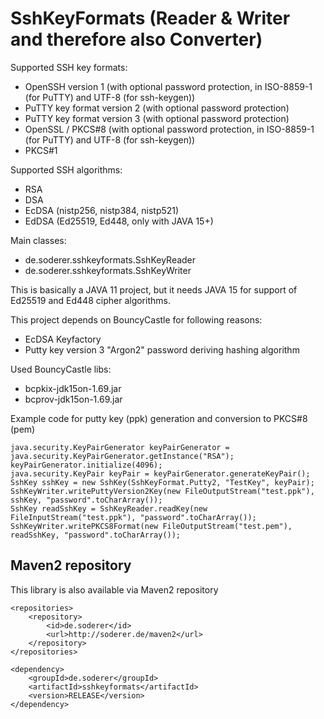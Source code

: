 # SshKeyFormats (Reader & Writer and therefore also Converter)

Supported SSH key formats:
- OpenSSH version 1 (with optional password protection, in ISO-8859-1 (for PuTTY) and UTF-8 (for ssh-keygen))
- PuTTY key format version 2 (with optional password protection)
- PuTTY key format version 3 (with optional password protection)
- OpenSSL / PKCS#8 (with optional password protection, in ISO-8859-1 (for PuTTY) and UTF-8 (for ssh-keygen))
- PKCS#1

Supported SSH algorithms:
- RSA
- DSA
- EcDSA (nistp256, nistp384, nistp521)
- EdDSA (Ed25519, Ed448, only with JAVA 15+)

Main classes:
- de.soderer.sshkeyformats.SshKeyReader
- de.soderer.sshkeyformats.SshKeyWriter

This is basically a JAVA 11 project, but it needs JAVA 15 for support of Ed25519 and Ed448 cipher algorithms.

This project depends on BouncyCastle for following reasons:
- EcDSA Keyfactory
- Putty key version 3 "Argon2" password deriving hashing algorithm

Used BouncyCastle libs:
- bcpkix-jdk15on-1.69.jar
- bcprov-jdk15on-1.69.jar

Example code for putty key (ppk) generation and conversion to PKCS#8 (pem)

	java.security.KeyPairGenerator keyPairGenerator = java.security.KeyPairGenerator.getInstance("RSA");
	keyPairGenerator.initialize(4096);
	java.security.KeyPair keyPair = keyPairGenerator.generateKeyPair();
	SshKey sshKey = new SshKey(SshKeyFormat.Putty2, "TestKey", keyPair);
	SshKeyWriter.writePuttyVersion2Key(new FileOutputStream("test.ppk"), sshKey, "password".toCharArray());
	SshKey readSshKey = SshKeyReader.readKey(new FileInputStream("test.ppk"), "password".toCharArray());
	SshKeyWriter.writePKCS8Format(new FileOutputStream("test.pem"), readSshKey, "password".toCharArray());

## Maven2 repository
This library is also available via Maven2 repository
 
	<repositories>
		<repository>
			<id>de.soderer</id>
			<url>http://soderer.de/maven2</url>
		</repository>
	</repositories>

	<dependency>
		<groupId>de.soderer</groupId>
		<artifactId>sshkeyformats</artifactId>
		<version>RELEASE</version>
	</dependency>
	